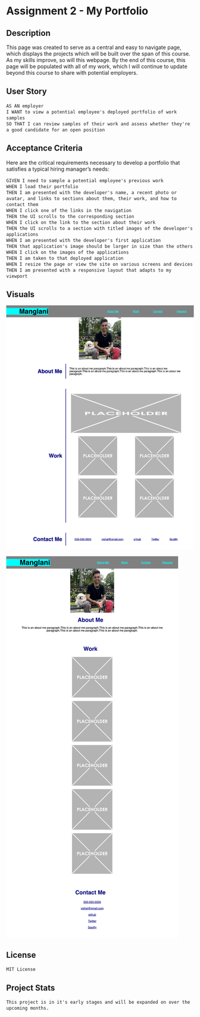 # Assignment 2 - My Portfolio

## Description

This page was created to serve as a central and easy to navigate page, which displays the projects which will be built over the span of this course. As my skills improve, so will this webpage. By the end of this course, this page will be populated with all of my work, which I will continue to update beyond this course to share with potential employers.

## User Story
```
AS AN employer
I WANT to view a potential employee's deployed portfolio of work samples
SO THAT I can review samples of their work and assess whether they're a good candidate for an open position
```

## Acceptance Criteria

Here are the critical requirements necessary to develop a portfolio that satisfies a typical hiring manager’s needs:
```
GIVEN I need to sample a potential employee's previous work
WHEN I load their portfolio
THEN I am presented with the developer's name, a recent photo or avatar, and links to sections about them, their work, and how to contact them
WHEN I click one of the links in the navigation
THEN the UI scrolls to the corresponding section
WHEN I click on the link to the section about their work
THEN the UI scrolls to a section with titled images of the developer's applications
WHEN I am presented with the developer's first application
THEN that application's image should be larger in size than the others
WHEN I click on the images of the applications
THEN I am taken to that deployed application
WHEN I resize the page or view the site on various screens and devices
THEN I am presented with a responsive layout that adapts to my viewport
```

## Visuals

![Desktop version](https://github.com/VishalManglani7/portfolio/blob/main/assets/portfoliofullscreen.png)

![Mobile version](https://github.com/VishalManglani7/portfolio/blob/main/assets/portfoliomobile.png)

## License
```
MIT License
```
## Project Stats
```
This project is in it's early stages and will be expanded on over the upcoming months.
```
